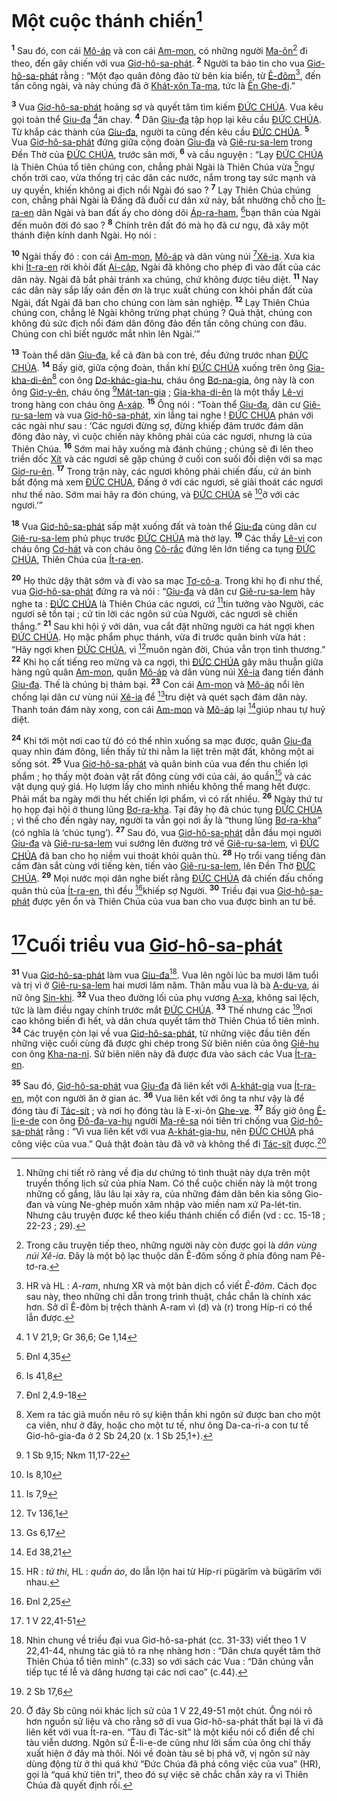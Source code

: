 # Một cuộc thánh chiến[^1-04d6ed6c-07d5-4b3f-86fa-4890e5e7b074]

<sup><b>1</b></sup> Sau đó, con cái [Mô-áp]() và con cái [Am-mon](), có những người [Ma-ôn]()[^2-04d6ed6c-07d5-4b3f-86fa-4890e5e7b074] đi theo, đến gây chiến với vua [Giơ-hô-sa-phát](). <sup><b>2</b></sup> Người ta báo tin cho vua [Giơ-hô-sa-phát]() rằng : “Một đạo quân đông đảo từ bên kia biển, từ [Ê-đôm]()[^3-04d6ed6c-07d5-4b3f-86fa-4890e5e7b074], đến tấn công ngài, và này chúng đã ở [Khát-xôn Ta-ma](), tức là [Ên Ghe-đi]().”

<sup><b>3</b></sup> Vua [Giơ-hô-sa-phát]() hoảng sợ và quyết tâm tìm kiếm [ĐỨC CHÚA](). Vua kêu gọi toàn thể [Giu-đa]() [^1@-04d6ed6c-07d5-4b3f-86fa-4890e5e7b074]ăn chay. <sup><b>4</b></sup> Dân [Giu-đa]() tập họp lại kêu cầu [ĐỨC CHÚA](). Từ khắp các thành của [Giu-đa](), người ta cũng đến kêu cầu [ĐỨC CHÚA](). <sup><b>5</b></sup> Vua [Giơ-hô-sa-phát]() đứng giữa cộng đoàn [Giu-đa]() và [Giê-ru-sa-lem]() trong Đền Thờ của [ĐỨC CHÚA](), trước sân mới, <sup><b>6</b></sup> và cầu nguyện : “Lạy [ĐỨC CHÚA]() là Thiên Chúa tổ tiên chúng con, chẳng phải Ngài là Thiên Chúa vừa [^2@-04d6ed6c-07d5-4b3f-86fa-4890e5e7b074]ngự chốn trời cao, vừa thống trị các dân các nước, nắm trong tay sức mạnh và uy quyền, khiến không ai địch nổi Ngài đó sao ? <sup><b>7</b></sup> Lạy Thiên Chúa chúng con, chẳng phải Ngài là Đấng đã đuổi cư dân xứ này, bắt nhường chỗ cho [Ít-ra-en]() dân Ngài và ban đất ấy cho dòng dõi [Áp-ra-ham](), [^3@-04d6ed6c-07d5-4b3f-86fa-4890e5e7b074]bạn thân của Ngài đến muôn đời đó sao ? <sup><b>8</b></sup> Chính trên đất đó mà họ đã cư ngụ, đã xây một thánh điện kính danh Ngài. Họ nói :

<sup><b>10</b></sup> Ngài thấy đó : con cái [Am-mon](), [Mô-áp]() và dân vùng núi [^4@-04d6ed6c-07d5-4b3f-86fa-4890e5e7b074][Xê-ia](). Xưa kia khi [Ít-ra-en]() rời khỏi đất [Ai-cập](), Ngài đã không cho phép đi vào đất của các dân này. Ngài đã bắt phải tránh xa chúng, chứ không được tiêu diệt. <sup><b>11</b></sup> Nay các dân này sắp lấy oán đền ơn là trục xuất chúng con khỏi phần đất của Ngài, đất Ngài đã ban cho chúng con làm sản nghiệp. <sup><b>12</b></sup> Lạy Thiên Chúa chúng con, chẳng lẽ Ngài không trừng phạt chúng ? Quả thật, chúng con không đủ sức địch nổi đám dân đông đảo đến tấn công chúng con đâu. Chúng con chỉ biết ngước mắt nhìn lên Ngài.’”

<sup><b>13</b></sup> Toàn thể dân [Giu-đa](), kể cả đàn bà con trẻ, đều đứng trước nhan [ĐỨC CHÚA](). <sup><b>14</b></sup> Bấy giờ, giữa cộng đoàn, thần khí [ĐỨC CHÚA]() xuống trên ông [Gia-kha-di-ên]()[^5-04d6ed6c-07d5-4b3f-86fa-4890e5e7b074] con ông [Dơ-khác-gia-hu](), cháu ông [Bơ-na-gia](), ông này là con ông [Giơ-y-ên](), cháu ông [^5@-04d6ed6c-07d5-4b3f-86fa-4890e5e7b074][Mát-tan-gia]() ; [Gia-kha-di-ên]() là một thầy [Lê-vi]() trong hàng con cháu ông [A-xáp](). <sup><b>15</b></sup> Ông nói : “Toàn thể [Giu-đa](), dân cư [Giê-ru-sa-lem]() và vua [Giơ-hô-sa-phát](), xin lắng tai nghe ! [ĐỨC CHÚA]() phán với các ngài như sau : ‘Các ngươi đừng sợ, đừng khiếp đảm trước đám dân đông đảo này, vì cuộc chiến này không phải của các ngươi, nhưng là của Thiên Chúa. <sup><b>16</b></sup> Sớm mai hãy xuống mà đánh chúng ; chúng sẽ đi lên theo triền dốc [Xít]() và các ngươi sẽ gặp chúng ở cuối con suối đối diện với sa mạc [Giơ-ru-ên](). <sup><b>17</b></sup> Trong trận này, các ngươi không phải chiến đấu, cứ án binh bất động mà xem [ĐỨC CHÚA](), Đấng ở với các ngươi, sẽ giải thoát các ngươi như thế nào. Sớm mai hãy ra đón chúng, và [ĐỨC CHÚA]() sẽ [^6@-04d6ed6c-07d5-4b3f-86fa-4890e5e7b074]ở với các ngươi.’”

<sup><b>18</b></sup> Vua [Giơ-hô-sa-phát]() sấp mặt xuống đất và toàn thể [Giu-đa]() cùng dân cư [Giê-ru-sa-lem]() phủ phục trước [ĐỨC CHÚA]() mà thờ lạy. <sup><b>19</b></sup> Các thầy [Lê-vi]() con cháu ông [Cơ-hát]() và con cháu ông [Cô-rắc]() đứng lên lớn tiếng ca tụng [ĐỨC CHÚA](), Thiên Chúa của [Ít-ra-en]().

<sup><b>20</b></sup> Họ thức dậy thật sớm và đi vào sa mạc [Tơ-cô-a](). Trong khi họ đi như thế, vua [Giơ-hô-sa-phát]() đứng ra và nói : “[Giu-đa]() và dân cư [Giê-ru-sa-lem]() hãy nghe ta : [ĐỨC CHÚA]() là Thiên Chúa các ngươi, cứ [^7@-04d6ed6c-07d5-4b3f-86fa-4890e5e7b074]tin tưởng vào Người, các ngươi sẽ tồn tại ; cứ tin lời các ngôn sứ của Người, các ngươi sẽ chiến thắng.” <sup><b>21</b></sup> Sau khi hội ý với dân, vua cắt đặt những người ca hát ngợi khen [ĐỨC CHÚA](). Họ mặc phẩm phục thánh, vừa đi trước quân binh vừa hát : “Hãy ngợi khen [ĐỨC CHÚA](), vì [^8@-04d6ed6c-07d5-4b3f-86fa-4890e5e7b074]muôn ngàn đời, Chúa vẫn trọn tình thương.” <sup><b>22</b></sup> Khi họ cất tiếng reo mừng và ca ngợi, thì [ĐỨC CHÚA]() gây mâu thuẫn giữa hàng ngũ quân [Am-mon](), quân [Mô-áp]() và dân vùng núi [Xê-ia]() đang tiến đánh [Giu-đa](). Thế là chúng bị thảm bại. <sup><b>23</b></sup> Con cái [Am-mon]() và [Mô-áp]() nổi lên chống lại dân cư vùng núi [Xê-ia]() để [^9@-04d6ed6c-07d5-4b3f-86fa-4890e5e7b074]tru diệt và quét sạch đám dân này. Thanh toán đám này xong, con cái [Am-mon]() và [Mô-áp]() lại [^10@-04d6ed6c-07d5-4b3f-86fa-4890e5e7b074]giúp nhau tự huỷ diệt.

<sup><b>24</b></sup> Khi tới một nơi cao từ đó có thể nhìn xuống sa mạc được, quân [Giu-đa]() quay nhìn đám đông, liền thấy tử thi nằm la liệt trên mặt đất, không một ai sống sót. <sup><b>25</b></sup> Vua [Giơ-hô-sa-phát]() và quân binh của vua đến thu chiến lợi phẩm ; họ thấy một đoàn vật rất đông cùng với của cải, áo quần[^6-04d6ed6c-07d5-4b3f-86fa-4890e5e7b074] và các vật dụng quý giá. Họ lượm lấy cho mình nhiều không thể mang hết được. Phải mất ba ngày mới thu hết chiến lợi phẩm, vì có rất nhiều. <sup><b>26</b></sup> Ngày thứ tư họ họp đại hội ở thung lũng [Bơ-ra-kha](). Tại đây họ đã chúc tụng [ĐỨC CHÚA]() ; vì thế cho đến ngày nay, người ta vẫn gọi nơi ấy là “thung lũng [Bơ-ra-kha]()” (có nghĩa là ‘chúc tụng’). <sup><b>27</b></sup> Sau đó, vua [Giơ-hô-sa-phát]() dẫn đầu mọi người [Giu-đa]() và [Giê-ru-sa-lem]() vui sướng lên đường trở về [Giê-ru-sa-lem](), vì [ĐỨC CHÚA]() đã ban cho họ niềm vui thoát khỏi quân thù. <sup><b>28</b></sup> Họ trổi vang tiếng đàn cầm đàn sắt cùng với tiếng kèn, tiến vào [Giê-ru-sa-lem](), lên Đền Thờ [ĐỨC CHÚA](). <sup><b>29</b></sup> Mọi nước mọi dân nghe biết rằng [ĐỨC CHÚA]() đã chiến đấu chống quân thù của [Ít-ra-en](), thì đều [^11@-04d6ed6c-07d5-4b3f-86fa-4890e5e7b074]khiếp sợ Người. <sup><b>30</b></sup> Triều đại vua [Giơ-hô-sa-phát]() được yên ổn và Thiên Chúa của vua ban cho vua được bình an tư bề.

# [^12@-04d6ed6c-07d5-4b3f-86fa-4890e5e7b074]Cuối triều vua [Giơ-hô-sa-phát]()

<sup><b>31</b></sup> Vua [Giơ-hô-sa-phát]() làm vua [Giu-đa]()[^7-04d6ed6c-07d5-4b3f-86fa-4890e5e7b074]. Vua lên ngôi lúc ba mươi lăm tuổi và trị vì ở [Giê-ru-sa-lem]() hai mươi lăm năm. Thân mẫu vua là bà [A-du-va](), ái nữ ông [Sin-khi](). <sup><b>32</b></sup> Vua theo đường lối của phụ vương [A-xa](), không sai lệch, tức là làm điều ngay chính trước mắt [ĐỨC CHÚA](). <sup><b>33</b></sup> Thế nhưng các [^13@-04d6ed6c-07d5-4b3f-86fa-4890e5e7b074]nơi cao không biến đi hết, và dân chưa quyết tâm thờ Thiên Chúa tổ tiên mình. <sup><b>34</b></sup> Các truyện còn lại về vua [Giơ-hô-sa-phát](), từ những việc đầu tiên đến những việc cuối cùng đã được ghi chép trong Sử biên niên của ông [Giê-hu]() con ông [Kha-na-ni](). Sử biên niên này đã được đưa vào sách các Vua [Ít-ra-en]().

<sup><b>35</b></sup> Sau đó, [Giơ-hô-sa-phát]() vua [Giu-đa]() đã liên kết với [A-khát-gia]() vua [Ít-ra-en](), một con người ăn ở gian ác. <sup><b>36</b></sup> Vua liên kết với ông ta như vậy là để đóng tàu đi [Tác-sít]() ; và nơi họ đóng tàu là E-xi-ôn [Ghe-ve](). <sup><b>37</b></sup> Bấy giờ ông [Ê-li-e-de]() con ông [Đô-đa-va-hu]() người [Ma-rê-sa]() nói tiên tri chống vua [Giơ-hô-sa-phát]() rằng : “Vì vua liên kết với vua [A-khát-gia-hu](), nên [ĐỨC CHÚA]() phá công việc của vua.” Quả thật đoàn tàu đã vỡ và không thể đi [Tác-sít]() được.[^8-04d6ed6c-07d5-4b3f-86fa-4890e5e7b074]

[^1-04d6ed6c-07d5-4b3f-86fa-4890e5e7b074]: Những chi tiết rõ ràng về địa dư chứng tỏ tình thuật này dựa trên một truyền thống lịch sử của phía Nam. Có thể cuộc chiến này là một trong những cố gắng, lâu lâu lại xảy ra, của những đám dân bên kia sông Gio-đan và vùng Ne-ghép muốn xâm nhập vào miền nam xứ Pa-lét-tin. Nhưng câu truyện được kể theo kiểu thánh chiến cổ điển (vd : cc. 15-18 ; 22-23 ; 29).

[^2-04d6ed6c-07d5-4b3f-86fa-4890e5e7b074]: Trong câu truyện tiếp theo, những người này còn được gọi là _dân vùng núi Xê-ia_. Đây là một bộ lạc thuộc dân Ê-đôm sống ở phía đông nam Pê-tơ-ra.

[^3-04d6ed6c-07d5-4b3f-86fa-4890e5e7b074]: HR và HL : _A-ram_, nhưng XR và một bản dịch cổ viết _Ê-đôm_. Cách đọc sau này, theo những chỉ dẫn trong trình thuật, chắc chắn là chính xác hơn. Sở dĩ Ê-đôm bị trệch thành A-ram vì (d) và (r) trong Híp-ri có thể lẫn được.

[^5-04d6ed6c-07d5-4b3f-86fa-4890e5e7b074]: Xem ra tác giả muốn nêu rõ sự kiện thần khi ngôn sứ được ban cho một ca viên, như ở đây, hoặc cho một tư tế, như ông Da-ca-ri-a con tư tế Giơ-hô-gia-đa ở 2 Sb 24,20 (x. 1 Sb 25,1+).

[^6-04d6ed6c-07d5-4b3f-86fa-4890e5e7b074]: HR : _tử thi_, HL : _quần áo_, do lẫn lộn hai từ Híp-ri pügärîm và bügärîm với nhau.

[^7-04d6ed6c-07d5-4b3f-86fa-4890e5e7b074]: Nhìn chung về triều đại vua Giơ-hô-sa-phát (cc. 31-33) viết theo 1 V 22,41-44, nhưng tác giả tỏ ra nhẹ nhàng hơn : “Dân chưa quyết tâm thờ Thiên Chúa tổ tiên mình” (c.33) so với sách các Vua : “Dân chúng vẫn tiếp tục tế lễ và dâng hương tại các nơi cao” (c.44).

[^8-04d6ed6c-07d5-4b3f-86fa-4890e5e7b074]: Ở đây Sb cũng nói khác lịch sử của 1 V 22,49-51 một chút. Ông nói rõ hơn nguồn sử liệu và cho rằng sở dĩ vua Giơ-hô-sa-phát thất bại là vì đã liên kết với vua Ít-ra-en. “Tàu đi Tác-sít” là một kiểu nói cổ điển để chỉ tàu viễn dương. Ngôn sứ Ê-li-e-de cũng như lời sấm của ông chỉ thấy xuất hiện ở đây mà thôi. Nói về đoàn tàu sẽ bị phá vỡ, vị ngôn sứ này dùng động từ ở thì quá khứ “Đức Chúa đã phá công việc của vua” (HR), gọi là “quá khứ tiên tri”, theo đó sự việc sẽ chắc chắn xảy ra vì Thiên Chúa đã quyết định rồi.

[^1@-04d6ed6c-07d5-4b3f-86fa-4890e5e7b074]: 1 V 21,9; Gr 36,6; Ge 1,14

[^2@-04d6ed6c-07d5-4b3f-86fa-4890e5e7b074]: Đnl 4,35

[^3@-04d6ed6c-07d5-4b3f-86fa-4890e5e7b074]: Is 41,8

[^4@-04d6ed6c-07d5-4b3f-86fa-4890e5e7b074]: Đnl 2,4.9-18

[^5@-04d6ed6c-07d5-4b3f-86fa-4890e5e7b074]: 1 Sb 9,15; Nkm 11,17-22

[^6@-04d6ed6c-07d5-4b3f-86fa-4890e5e7b074]: Is 8,10

[^7@-04d6ed6c-07d5-4b3f-86fa-4890e5e7b074]: Is 7,9

[^8@-04d6ed6c-07d5-4b3f-86fa-4890e5e7b074]: Tv 136,1

[^9@-04d6ed6c-07d5-4b3f-86fa-4890e5e7b074]: Gs 6,17

[^10@-04d6ed6c-07d5-4b3f-86fa-4890e5e7b074]: Ed 38,21

[^11@-04d6ed6c-07d5-4b3f-86fa-4890e5e7b074]: Đnl 2,25

[^12@-04d6ed6c-07d5-4b3f-86fa-4890e5e7b074]: 1 V 22,41-51

[^13@-04d6ed6c-07d5-4b3f-86fa-4890e5e7b074]: 2 Sb 17,6
